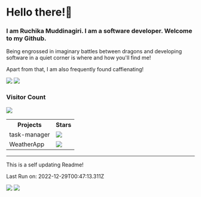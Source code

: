 <h1>Hello there!🌚</h1>
<h3> I am Ruchika Muddinagiri. I am a software developer. Welcome to my Github.</h3>
<p>Being engrossed in imaginary battles between dragons and developing software in a quiet corner is where and how you'll find me!</p>
<p>Apart from that, I am also frequently found caffienating!</p>
<img src="https://github-readme-stats.vercel.app/api?username=ruchikamuddinagiri&count_private=true&show_icons=true&theme=radical" />
<img src= "https://github-readme-stats.vercel.app/api/top-langs/?username=anuraghazra&layout=compact">
<h3>Visitor Count</h3>
<img src="https://profile-counter.glitch.me/ruchikamuddinagiri/count.svg">
<table>
    <th>Projects</th>
    <th>Stars</th>
        <tr>
            <td>task-manager</td>
            <td><img src="https://img.shields.io/github/stars/ruchikamuddinagiri/task-manager?style=plastic&amp;labelColor=FFB6C1" /></td>
        </tr><tr>
            <td>WeatherApp</td>
            <td><img src="https://img.shields.io/github/stars/ruchikamuddinagiri/WeatherApp?style=plastic&amp;labelColor=FFB6C1" /></td>
        </tr>
</table>
<hr>
<p>This is a self updating Readme!</p>
<p>Last Run on: 2022-12-29T00:47:13.311Z</p>
<img src="https://github.com/ruchikamuddinagiri/ruchikamuddinagiri/actions/workflows/conf.yml/badge.svg">
<img src="https://github.com/ruchikamuddinagiri/ruchikamuddinagiri/actions/workflows/conf.yml">